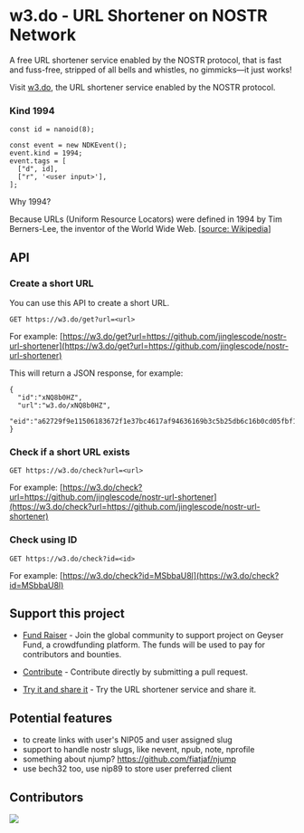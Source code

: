 # w3.do - URL Shortener on NOSTR Network

A free URL shortener service enabled by the NOSTR protocol, that is fast and fuss-free, stripped of all bells and whistles, no gimmicks—it just works!

Visit [w3.do](https://w3.do), the URL shortener service enabled by the NOSTR protocol.

### Kind 1994

```
const id = nanoid(8);

const event = new NDKEvent();
event.kind = 1994;
event.tags = [
  ["d", id],
  ["r", '<user input>'],
];
```

Why 1994?

Because URLs (Uniform Resource Locators) were defined in 1994 by Tim Berners-Lee, the inventor of the World Wide Web. [[source: Wikipedia](https://en.wikipedia.org/wiki)]

## API

### Create a short URL

You can use this API to create a short URL.

```
GET https://w3.do/get?url=<url>
```

For example: [https://w3.do/get?url=https://github.com/jinglescode/nostr-url-shortener](https://w3.do/get?url=https://github.com/jinglescode/nostr-url-shortener)

This will return a JSON response, for example:

```
{
  "id":"xNQ8b0HZ",
  "url":"w3.do/xNQ8b0HZ",
  "eid":"a62729f9e11506183672f1e37bc4617af94636169b3c5b25db6c16b0cd05fbf1"
}
```

### Check if a short URL exists

```
GET https://w3.do/check?url=<url>
```

For example: [https://w3.do/check?url=https://github.com/jinglescode/nostr-url-shortener](https://w3.do/check?url=https://github.com/jinglescode/nostr-url-shortener)

### Check using ID

```
GET https://w3.do/check?id=<id>
```

For example: [https://w3.do/check?id=MSbbaU8l](https://w3.do/check?id=MSbbaU8l)

## Support this project

- [Fund Raiser](https://geyser.fund/project/url/) - Join the global community to support project on Geyser Fund, a crowdfunding platform. The funds will be used to pay for contributors and bounties.

- [Contribute](https://github.com/jinglescode/nostr-password-manager/pulls) - Contribute directly by submitting a pull request.

- [Try it and share it](https://w3.do/) - Try the URL shortener service and share it.

## Potential features

- to create links with user's NIP05 and user assigned slug
- support to handle nostr slugs, like nevent, npub, note, nprofile
- something about njump? https://github.com/fiatjaf/njump
- use bech32 too, use nip89 to store user preferred client

## Contributors

<a href="https://github.com/jinglescode/nostr-url-shortener/graphs/contributors">
  <img src="https://contrib.rocks/image?repo=jinglescode/nostr-url-shortener" />
</a>
